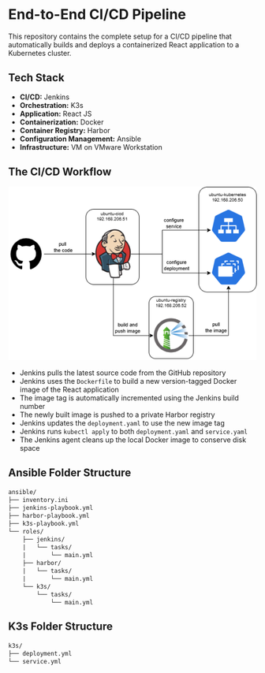 # End-to-End CI/CD Pipeline

This repository contains the complete setup for a CI/CD pipeline that automatically builds and deploys a containerized React application to a Kubernetes cluster. 


## Tech Stack

* **CI/CD:** Jenkins
* **Orchestration:** K3s
* **Application:** React JS
* **Containerization:** Docker
* **Container Registry:** Harbor
* **Configuration Management:** Ansible
* **Infrastructure:** VM on VMware Workstation


## The CI/CD Workflow

![Architecture Diagram](public/diagram.png)

* Jenkins pulls the latest source code from the GitHub repository
* Jenkins uses the `Dockerfile` to build a new version-tagged Docker image of the React application 
* The image tag is automatically incremented using the Jenkins build number
* The newly built image is pushed to a private Harbor registry
* Jenkins updates the `deployment.yaml` to use the new image tag
* Jenkins runs `kubectl apply` to both `deployment.yaml` and `service.yaml`
* The Jenkins agent cleans up the local Docker image to conserve disk space


## Ansible Folder Structure
```
ansible/ 
├── inventory.ini
├── jenkins-playbook.yml
├── harbor-playbook.yml
├── k3s-playbook.yml
└── roles/
    ├── jenkins/ 
    |   └── tasks/
    |       └── main.yml
    ├── harbor/
    |   └── tasks/
    |       └── main.yml
    └── k3s/ 
        └── tasks/ 
            └── main.yml
```

## K3s Folder Structure
```
k3s/ 
├── deployment.yml
└── service.yml
```

<!-- ## How to Run This Project

1.  **Prerequisites:**
    * Three Ubuntu Server VMs (for Jenkins, Harbor, and K3s).
    * Jenkins, Docker, Harbor, and K3s installed and configured.
2.  **Configuration:**
    * Store your Harbor and K3s credentials securely in the Jenkins Credentials Manager.
    * Update the repository URL in the Jenkins job configuration.
3.  **Run:**
    * Trigger the pipeline manually or by pushing a change to the GitHub repository. -->
